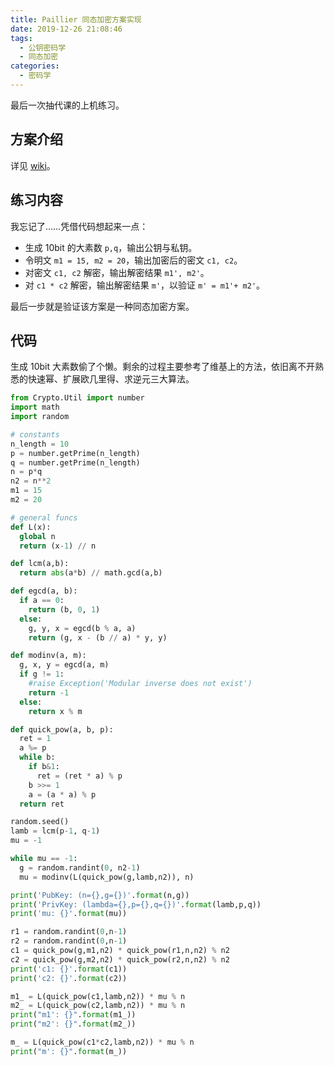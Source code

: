 ```yaml
---
title: Paillier 同态加密方案实现
date: 2019-12-26 21:08:46
tags:
  - 公钥密码学
  - 同态加密
categories:
  - 密码学
---
```


最后一次抽代课的上机练习。

<!--more-->

## 方案介绍

详见 [wiki](https://en.wikipedia.org/wiki/Paillier_cryptosystem)。

## 练习内容

我忘记了……凭借代码想起来一点：

- 生成 10bit 的大素数 `p,q`，输出公钥与私钥。
- 令明文 `m1 = 15, m2 = 20`，输出加密后的密文 `c1, c2`。
- 对密文 `c1, c2` 解密，输出解密结果 `m1', m2'`。
- 对 `c1 * c2` 解密，输出解密结果 `m'`，以验证 `m' = m1'+ m2'`。

最后一步就是验证该方案是一种同态加密方案。

## 代码

生成 10bit 大素数偷了个懒。剩余的过程主要参考了维基上的方法，依旧离不开熟悉的快速幂、扩展欧几里得、求逆元三大算法。

```python
from Crypto.Util import number
import math
import random

# constants
n_length = 10
p = number.getPrime(n_length)
q = number.getPrime(n_length)
n = p*q
n2 = n**2
m1 = 15
m2 = 20

# general funcs
def L(x):
  global n
  return (x-1) // n

def lcm(a,b):
  return abs(a*b) // math.gcd(a,b)

def egcd(a, b):
  if a == 0:
    return (b, 0, 1)
  else:
    g, y, x = egcd(b % a, a)
    return (g, x - (b // a) * y, y)

def modinv(a, m):
  g, x, y = egcd(a, m)
  if g != 1:
    #raise Exception('Modular inverse does not exist')
    return -1
  else:
    return x % m

def quick_pow(a, b, p):
  ret = 1
  a %= p
  while b:
    if b&1:
      ret = (ret * a) % p
    b >>= 1
    a = (a * a) % p
  return ret

random.seed()
lamb = lcm(p-1, q-1)
mu = -1

while mu == -1:
  g = random.randint(0, n2-1)
  mu = modinv(L(quick_pow(g,lamb,n2)), n)

print('PubKey: (n={},g={})'.format(n,g))
print('PrivKey: (lambda={},p={},q={})'.format(lamb,p,q))
print('mu: {}'.format(mu))

r1 = random.randint(0,n-1)
r2 = random.randint(0,n-1)
c1 = quick_pow(g,m1,n2) * quick_pow(r1,n,n2) % n2
c2 = quick_pow(g,m2,n2) * quick_pow(r2,n,n2) % n2
print('c1: {}'.format(c1))
print('c2: {}'.format(c2))

m1_ = L(quick_pow(c1,lamb,n2)) * mu % n
m2_ = L(quick_pow(c2,lamb,n2)) * mu % n
print("m1': {}".format(m1_))
print("m2': {}".format(m2_))

m_ = L(quick_pow(c1*c2,lamb,n2)) * mu % n
print("m': {}".format(m_))
```

